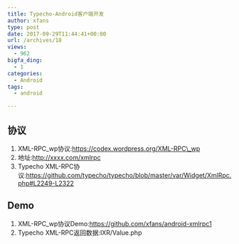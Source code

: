 ```yaml
---
title: Typecho-Android客户端开发
author: xfans
type: post
date: 2017-09-29T11:44:41+00:00
url: /archives/18
views:
  - 962
bigfa_ding:
  - 1
categories:
  - Android
tags:
  - android

---
```

## 协议

  1. XML-RPC\_wp协议:https://codex.wordpress.org/XML-RPC\_wp
  2. 地址:http://xxxx.com/xmlrpc
  3. Typecho XML-RPC协议:https://github.com/typecho/typecho/blob/master/var/Widget/XmlRpc.php#L2249-L2322

## Demo

  1. XML-RPC_wp协议Demo:https://github.com/xfans/android-xmlrpc1
  2. Typecho XML-RPC返回数据:IXR/Value.php